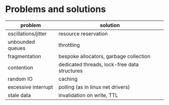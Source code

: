 
# Problems and solutions

| problem | solution |
| ------  | ------   |
| oscillations/jitter | resource reservation |
| unbounded queues | throttling |
| fragmentation | bespoke allocators, garbage collection |
| contention | dedicated threads, lock-free data structures |
| random IO | caching |
| excessive interrupt | polling (as in linux net drivers) |
| stale data | invalidation on write, TTL |


